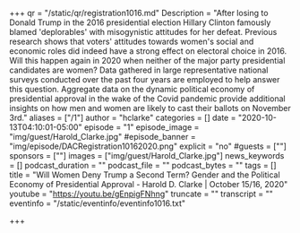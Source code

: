 +++
qr = "/static/qr/registration1016.md"
Description = "After losing to Donald Trump in the 2016 presidential election Hillary Clinton famously blamed 'deplorables' with misogynistic attitudes for her defeat.  Previous research shows that voters' attitudes towards women's social and economic roles did indeed have a strong effect on electoral choice in 2016.  Will this happen again in 2020 when neither of the major party presidential candidates are women?  Data gathered in large representative national surveys conducted over the past four years are employed to help answer this question. Aggregate data on the dynamic political economy of presidential approval in the wake of the Covid pandemic provide additional insights on how men and women are likely to cast their ballots on November 3rd."
aliases = ["/1"]
author = "hclarke"
categories = []
date = "2020-10-13T04:10:01-05:00"
episode = "1"
episode_image = "img/guest/Harold_Clarke.jpg"
#episode_banner = "img/episode/DACRegistration10162020.png"
explicit = "no"
#guests = [""]
sponsors = [""]
images = ["img/guest/Harold_Clarke.jpg"]
news_keywords = []
podcast_duration = ""
podcast_file = ""
podcast_bytes = ""
tags = []
title = "Will Women Deny Trump a Second Term? Gender and the Political Economy of Presidential Approval - Harold D. Clarke | October 15/16, 2020"
youtube = "https://youtu.be/gEnpigFNhng"
truncate = ""
transcript = "" 
eventinfo = "/static/eventinfo/eventinfo1016.txt"

+++
